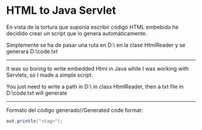 # HTML to Java Servlet

En vista de la tortura que suponía escribir código HTML embebido he decidido crear un script que lo genera automáticamente.

Simplemente se ha de pasar una ruta en D:\ en la clase HtmlReader y se generará D:\code.txt

---

It was so boring to write embedded Html in Java while I was working with Servlets, so I made a simple script.

You just need to write a path in D:\ in class HtmlReader, then a txt file in D:\code.txt will generate

---

Formato del código generado//Generated code format:

```java
out.println("<tag>");
```
